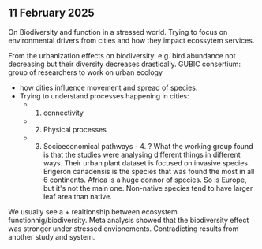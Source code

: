 ## 11 February 2025
On Biodiversity and function in a stressed world. 
Trying to focus on environmental drivers from cities and how they impact ecossytem services.

From the urbanization effects on biodiversity: e.g. bird abundance not decreasing but their diversity decreases drastically. 
GUBIC consertium: group of researchers to work on urban ecology
- how cities influence movement and spread of species.
- Trying to understand processes happening in cities:
	- 1. connectivity
	- 2. Physical processes
	- 3. Socioeconomical pathways	- 4. ?
What the working group found is that the studies were analysing different things in different ways. 
Their urban plant dataset is focused on invasive species.
Erigeron canadensis is the species that was found the most in all 6 continents.
Africa is a huge donnor of species. So is Europe, but it's not the main one. 
Non-native species tend to have larger leaf area than native. 

We usually see a + realtionship between ecosystem functionnig/biodiversity. Meta analysis showed that the biodiversity effect was stronger under stressed envionements. Contradicting results from another study and system.